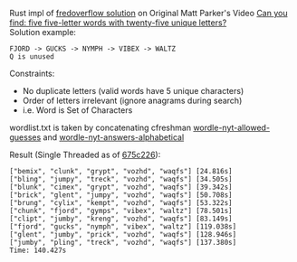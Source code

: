 Rust impl of [fredoverflow solution](https://github.com/fredoverflow/wordle) on
Original Matt Parker's Video [Can you find: five five-letter words with twenty-five unique letters?](https://youtu.be/_-AfhLQfb6w)
<br>
Solution example:
```
FJORD -> GUCKS -> NYMPH -> VIBEX -> WALTZ
Q is unused
```
Constraints:
- No duplicate letters (valid words have 5 unique characters)
- Order of letters irrelevant (ignore anagrams during search)
- i.e. Word is Set of Characters

wordlist.txt is taken by concatenating cfreshman 
[wordle-nyt-allowed-guesses](https://gist.github.com/cfreshman/40608e78e83eb4e1d60b285eb7e9732f) 
and [wordle-nyt-answers-alphabetical](https://gist.github.com/cfreshman/a7b776506c73284511034e63af1017ee)

Result (Single Threaded as of [675c226](https://github.com/CyberThink777/wordle5/commit/675c2265f871417329a43e7c19a45d49e12d77c6)):
```
["bemix", "clunk", "grypt", "vozhd", "waqfs"] [24.816s]
["bling", "jumpy", "treck", "vozhd", "waqfs"] [34.505s]
["blunk", "cimex", "grypt", "vozhd", "waqfs"] [39.342s]
["brick", "glent", "jumpy", "vozhd", "waqfs"] [50.708s]
["brung", "cylix", "kempt", "vozhd", "waqfs"] [53.322s]
["chunk", "fjord", "gymps", "vibex", "waltz"] [78.501s]
["clipt", "jumby", "kreng", "vozhd", "waqfs"] [83.149s]
["fjord", "gucks", "nymph", "vibex", "waltz"] [119.038s]
["glent", "jumby", "prick", "vozhd", "waqfs"] [128.946s]
["jumby", "pling", "treck", "vozhd", "waqfs"] [137.380s]
Time: 140.427s
```
